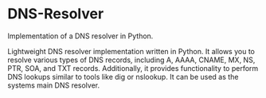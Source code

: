 # DNS-Resolver
Implementation of a DNS resolver in Python.

Lightweight DNS resolver implementation written in Python. It allows you to resolve various types of DNS records, including A, AAAA, CNAME, MX, NS, PTR, SOA, and TXT records. Additionally, it provides functionality to perform DNS lookups similar to tools like dig or nslookup. It can be used as the systems main DNS resolver.
